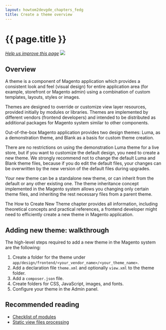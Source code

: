 ```yaml
---
layout: howtom2devgde_chapters_fedg
title: Create a theme overview
---
```


<h1 id="theme-gen">{{ page.title }}</h1>

<p><a href="{{ site.githuburl }}frontend-dev-guide/themes/theme-general.md" target="_blank"><em>Help us improve this page</em></a>&nbsp;<img src="{{ site.baseurl }}common/images/newWindow.gif"/></p>

<h2 id="theme-gen-overview">Overview</h2>
A theme is a component of Magento application which provides a consistent look and feel (visual design) for entire application area (for example, storefront or Magento admin) using a combination of custom templates, layouts, styles or images. 

Themes are designed to override or customize view layer resources, provided initially by modules or libraries.<!--ADDLINK to Fallback--> Themes are implemented by different vendors (frontend developers) and intended to be distributed as additional packages for Magento system similar to other components.

Out-of-the-box Magento application provides two design themes: Luma, as a demonstration theme, and Blank as a basis for custom theme creation.

There are no restrictions on using the demonstration Luma theme for a live store, but if you want to customize the default design, you need to create a new theme. We strongly recommend not to change the default Luma and Blank theme files, because if you do edit the default files, your changes can be overwritten by the new version of the default files during upgrades.

Your new theme can be a standalone new theme, or can inherit from the default or any other existing one. The theme inheritance concept implemented in the Magento system allows you changing only certain theme files, and inheriting the rest necessary files from a parent theme. <!--ADDLINK Magento Theme Inheritance for details. -->

The How to Create New Theme chapter provides all information, including theoretical concepts and practical references, a frontend developer might need to efficiently create a new theme in Magento application.

<h2 id="theme-gen-walkthrough">Adding new theme: walkthrough</h2>
The high-level steps required to add a new theme in the Magento system are the following:

1. Create a folder for the theme under `app/design/frontend/<your_vendor_name>/<your_theme_name>`.
2. Add a declaration file `theme.xml` and optionally `view.xml` to the theme folder.
3. Add a `composer.json` file.
3. Create folders for CSS, JavaScript, images, and fonts.
4. Configure your theme in the Admin panel.
<h2 id="theme-gen-read">Recommended reading</h2> 

* <a href="https://github.com/magento/magento2/tree/master/app/code/Magento" target="_blank">Checklist of modules</a>
* <a href="{{site.gdeurl}}architecture/view/static-process.html">Static view files processing</a>
